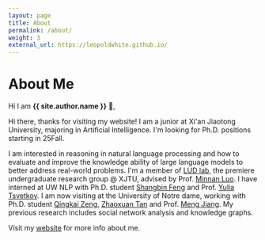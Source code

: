 ```yaml
---
layout: page
title: About
permalink: /about/
weight: 3
external_url: https://leopoldwhite.github.io/
---
```

# **About Me**

Hi I am **{{ site.author.name }}** 👋,

Hi there, thanks for visiting my website! I am a junior at Xi'an Jiaotong University, majoring in Artificial Intelligence. I'm looking for Ph.D. positions starting in 25Fall.

I am interested in reasoning in natural language processing and how to evaluate and improve the knowledge ability of large language models to better address real-world problems. I'm a member of [LUD lab](https://luoundergradxjtu.github.io/), the premiere undergraduate research group @ XJTU, advised by Prof. [Minnan Luo](https://gr.xjtu.edu.cn/en/web/minnluo). I have interned at UW NLP with Ph.D. student [Shangbin Feng](https://bunsenfeng.github.io/) and Prof. [Yulia Tsvetkov](https://homes.cs.washington.edu/~yuliats/). I am now visiting at the University of Notre dame, working with Ph.D. student [Qingkai Zeng](https://scholar.google.com/citations?hl=en&user=7qiPINEAAAAJ&view_op=list_works&sortby=pubdate), [Zhaoxuan Tan](https://zhaoxuan.info/) and Prof. [Meng Jiang](http://www.meng-jiang.com/). My previous research includes social network analysis and knowledge graphs.

Visit my [website](https://leopoldwhite.github.io/) for more info about me.
